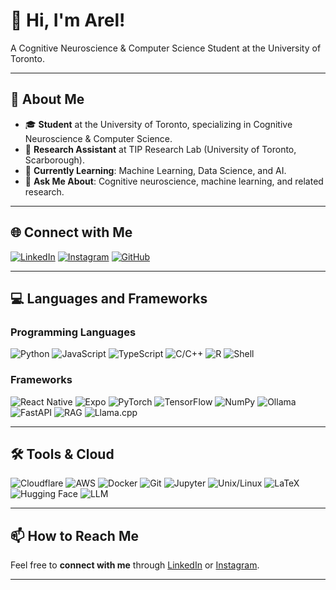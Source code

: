 # 👋 Hi, I'm Arel!

A Cognitive Neuroscience & Computer Science Student at the University of Toronto.

---

## 🔬 About Me

- 🎓 **Student** at the University of Toronto, specializing in Cognitive Neuroscience & Computer Science.
- 🤖 **Research Assistant** at TIP Research Lab (University of Toronto, Scarborough).
- 🌱 **Currently Learning**: Machine Learning, Data Science, and AI.
- 💬 **Ask Me About**: Cognitive neuroscience, machine learning, and related research.

---

## 🌐 Connect with Me

[![LinkedIn](https://img.shields.io/badge/LinkedIn-blue?logo=linkedin&logoColor=white)](https://www.linkedin.com/in/arelbahaencin/)
[![Instagram](https://img.shields.io/badge/Instagram-E4405F?logo=instagram&logoColor=white)](https://www.instagram.com/arelbahaencin/)
[![GitHub](https://img.shields.io/badge/GitHub-181717?logo=github&logoColor=white)](https://github.com/your-username)

---

## 💻 Languages and Frameworks

### Programming Languages

![Python](https://img.shields.io/badge/Python-3776AB?logo=python&logoColor=white)
![JavaScript](https://img.shields.io/badge/JavaScript-F7DF1E?logo=javascript&logoColor=black)
![TypeScript](https://img.shields.io/badge/TypeScript-3178C6?logo=typescript&logoColor=white)
![C/C++](https://img.shields.io/badge/C%2FC++-00599C?logo=c%2B%2B&logoColor=white)
![R](https://img.shields.io/badge/R-276DC3?logo=r&logoColor=white)
![Shell](https://img.shields.io/badge/Shell-89E051?logo=gnu-bash&logoColor=white)

### Frameworks

![React Native](https://img.shields.io/badge/React_Native-20232A?logo=react&logoColor=61DAFB)
![Expo](https://img.shields.io/badge/Expo-000000?logo=expo&logoColor=white)
![PyTorch](https://img.shields.io/badge/PyTorch-EE4C2C?logo=pytorch&logoColor=white)
![TensorFlow](https://img.shields.io/badge/TensorFlow-FF6F00?logo=tensorflow&logoColor=white)
![NumPy](https://img.shields.io/badge/NumPy-013243?logo=numpy&logoColor=white)
![Ollama](https://img.shields.io/badge/Ollama-4C4C4C?logo=ollama&logoColor=white)
![FastAPI](https://img.shields.io/badge/FastAPI-009688?logo=fastapi&logoColor=white)
![RAG](https://img.shields.io/badge/RAG-007DFF?logo=knowledgebase&logoColor=white)
![Llama.cpp](https://img.shields.io/badge/Llama.cpp-000000?logo=llama&logoColor=white)

---

## 🛠️ Tools & Cloud

![Cloudflare](https://img.shields.io/badge/Cloudflare-F38020?logo=cloudflare&logoColor=white)
![AWS](https://img.shields.io/badge/AWS-232F3E?logo=amazon-aws&logoColor=white)
![Docker](https://img.shields.io/badge/Docker-2496ED?logo=docker&logoColor=white)
![Git](https://img.shields.io/badge/Git-F05032?logo=git&logoColor=white)
![Jupyter](https://img.shields.io/badge/Jupyter-F37626?logo=jupyter&logoColor=white)
![Unix/Linux](https://img.shields.io/badge/Unix%2FLinux-FCC624?logo=linux&logoColor=black)
![LaTeX](https://img.shields.io/badge/LaTeX-008080?logo=latex&logoColor=white)
![Hugging Face](https://img.shields.io/badge/Hugging_Face-F9A03C?logo=huggingface&logoColor=white)
![LLM](https://img.shields.io/badge/LLM-FF5733?logo=openai&logoColor=white)

---

## 📫 How to Reach Me

Feel free to **connect with me** through [LinkedIn](https://www.linkedin.com/in/arelbahaencin/) or [Instagram](https://www.instagram.com/arelbahaencin/).

---
